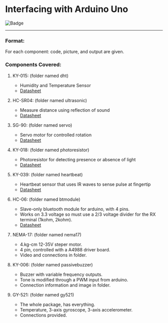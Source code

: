 # Interfacing with Arduino Uno
![Badge](https://img.shields.io/badge/Components%20Covered-8-green)

***

### Format:

For each component: code, picture, and output are given.

### Components Covered:

1. KY-015: (folder named dht)
    * Humidity and Temperature Sensor
    * [Datasheet](https://datasheetspdf.com/pdf-file/1401995/Joy-IT/KY-015/1)

2. HC-SR04: (folder named ultrasonic)
    * Measure distance using reflection of sound
    * [Datasheet](https://datasheetspdf.com/pdf-file/1380136/ETC/HC-SR04/1)

3. SG-90: (folder named servo)
    * Servo motor for controlled rotation
    * [Datasheet](http://www.ee.ic.ac.uk/pcheung/teaching/DE1_EE/stores/sg90_datasheet.pdf)

4. KY-018: (folder named photoresistor)
    * Photoresistor for detecting presence or absence of light
    * [Datasheet](https://datasheetspdf.com/pdf-file/1402029/Joy-IT/KY-018/1)

5. KY-039: (folder named heartbeat)
    * Heartbeat sensor that uses IR waves to sense pulse at fingertip
    * [Datasheet](https://www.thegeekpub.com/wiki/sensor-wiki-ky-039-heartbeat-sensor/)

6. HC-06: (folder named btmodule)
    * Slave-only bluetooth module for arduino, with 4 pins.
    * Works on 3.3 voltage so must use a 2/3 voltage divider for the RX terminal (1kohm, 2kohm).
    * [Datasheet](https://components101.com/wireless/hc-06-bluetooth-module-pinout-datasheet)

7. NEMA-17: (folder named nema17)
    * 4.kg-cm 12-35V steper motor.
    * 4 pin, controlled with a A4988 driver board.
    * Video and connections in folder.

8. KY-006: (folder named passivebuzzer)
    * Buzzer with variable frequency outputs.
    * Tone is modified through a PWM input from arduino.
    * Connection information and image in folder.

9. GY-521: (folder named gy521)
    * The whole package, has everything.
    * Temperature, 3-axis gyroscope, 3-axis accelerometer.
    * Connections provided.